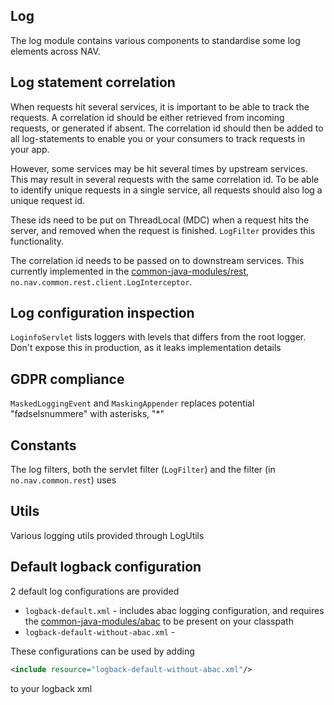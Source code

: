 Log
---
The log module contains various components to standardise some log
elements across NAV.

Log statement correlation
---------------
When requests hit several services, it is important to be 
able to track the requests. A correlation id should be either retrieved
from incoming requests, or generated if absent. The correlation id should
then be added to all log-statements to enable you or your consumers to track 
requests in your app.

However, some services may be hit several times by upstream
services. This may result in several requests with the same correlation
id. To be able to identify unique requests in a single service,
all requests should also log a unique request id.

These ids need to be put on ThreadLocal (MDC) when a request hits the 
server, and removed when the request is finished. ```LogFilter``` 
provides this functionality.

The correlation id needs to be passed on to downstream services. This
currently implemented in the [common-java-modules/rest](../rest), 
```no.nav.common.rest.client.LogInterceptor```.

Log configuration inspection
----------------------------
```LoginfoServlet``` lists loggers with levels that differs from the root 
logger. Don't expose this in production, as it leaks implementation details

GDPR compliance
------------
```MaskedLoggingEvent``` and ```MaskingAppender``` replaces potential
"fødselsnummere" with asterisks, "*"

Constants
---------
The log filters, both the servlet filter (```LogFilter```) and the 
filter (in ```no.nav.common.rest```) uses

Utils
-----
Various logging utils provided through LogUtils

Default logback configuration
-----------------------------
2 default log configurations are provided

* ```logback-default.xml``` - includes abac logging configuration, and 
requires the [common-java-modules/abac](../abac) to be present on your classpath
* ```logback-default-without-abac.xml``` - 
 
These configurations can be used 
by adding 

```xml
<include resource="logback-default-without-abac.xml"/>
```
to your logback xml